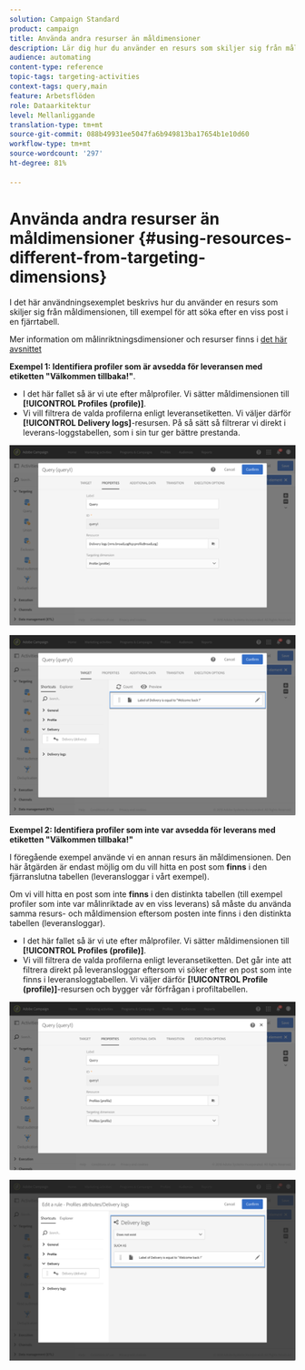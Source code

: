```yaml
---
solution: Campaign Standard
product: campaign
title: Använda andra resurser än måldimensioner
description: Lär dig hur du använder en resurs som skiljer sig från måldimensionen.
audience: automating
content-type: reference
topic-tags: targeting-activities
context-tags: query,main
feature: Arbetsflöden
role: Dataarkitektur
level: Mellanliggande
translation-type: tm+mt
source-git-commit: 088b49931ee5047fa6b949813ba17654b1e10d60
workflow-type: tm+mt
source-wordcount: '297'
ht-degree: 81%

---
```



# Använda andra resurser än måldimensioner {#using-resources-different-from-targeting-dimensions}

I det här användningsexemplet beskrivs hur du använder en resurs som skiljer sig från måldimensionen, till exempel för att söka efter en viss post i en fjärrtabell.

Mer information om målinriktningsdimensioner och resurser finns i [det här avsnittet](../../automating/using/query.md#targeting-dimensions-and-resources)

**Exempel 1: Identifiera profiler som är avsedda för leveransen med etiketten &quot;Välkommen tillbaka!&quot;**.

* I det här fallet så är vi ute efter målprofiler.  Vi sätter måldimensionen till **[!UICONTROL Profiles (profile)]**.
* Vi vill filtrera de valda profilerna enligt leveransetiketten.  Vi väljer därför **[!UICONTROL Delivery logs]**-resursen. På så sätt så filtrerar vi direkt i leverans-loggstabellen, som i sin tur ger bättre prestanda.

![](assets/targeting_dimension6.png)

![](assets/targeting_dimension7.png)

**Exempel 2: Identifiera profiler som inte var avsedda för leverans med etiketten &quot;Välkommen tillbaka!&quot;**

I föregående exempel använde vi en annan resurs än måldimensionen.  Den här åtgärden är endast möjlig om du vill hitta en post som **finns** i den fjärranslutna tabellen (leveransloggar i vårt exempel).

Om vi vill hitta en post som inte **finns** i den distinkta tabellen (till exempel profiler som inte var målinriktade av en viss leverans) så måste du använda samma resurs- och måldimension eftersom posten inte finns i den distinkta tabellen (leveransloggar).

* I det här fallet så är vi ute efter målprofiler. Vi sätter måldimensionen till **[!UICONTROL Profiles (profile)]**.
* Vi vill filtrera de valda profilerna enligt leveransetiketten. Det går inte att filtrera direkt på leveransloggar eftersom vi söker efter en post som inte finns i leveransloggtabellen.  Vi väljer därför **[!UICONTROL Profile (profile)]**-resursen och bygger vår förfrågan i profiltabellen.

![](assets/targeting_dimension8.png)

![](assets/targeting_dimension9.png)
